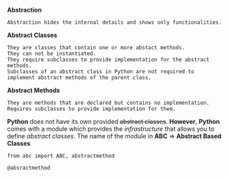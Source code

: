 **Abstraction**

    Abstraction hides the internal details and shows only functionalities.

**Abstract Classes**

    They are classes that contain one or more abstact methods.
    They can not be instantiated.
    They require subclasses to provide implementation for the abstract methods.
    Subclasses of an abstract class in Python are not required to implement abstract methods of the parent class.

**Abstract Methods**

    They are methods that are declared but contains no implementation.
    Requires subclasses to provide implementation for them.



**Python** does not have its own provided ~~abstract classes~~.
**However**, **Python** comes with a module which provides the _infrastructure_ that allows you to define _abstract classes_.
The name of the module in **ABC** => **Abstract Based Classes**

`from abc import ABC, abstractmethod`

`@absractmethod`